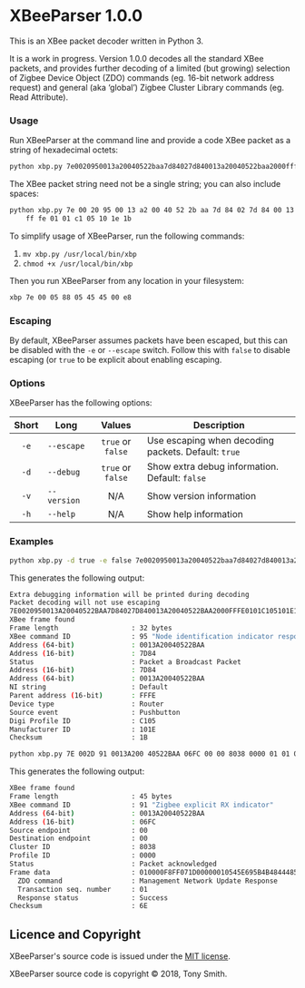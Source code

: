 # XBeeParser 1.0.0 #

This is an XBee packet decoder written in Python 3.

It is a work in progress. Version 1.0.0 decodes all the standard XBee packets, and provides further decoding of a limited (but growing) selection of Zigbee Device Object (ZDO) commands (eg. 16-bit network address request) and general (aka ‘global’) Zigbee Cluster Library commands (eg. Read Attribute).

### Usage ###

Run XBeeParser at the command line and provide a code XBee packet as a string of hexadecimal octets:

```bash
python xbp.py 7e0020950013a20040522baa7d84027d840013a20040522baa2000fffe0101c105101e1b
```

The XBee packet string need not be a single string; you can also include spaces:

```bash
python xbp.py 7e 00 20 95 00 13 a2 00 40 52 2b aa 7d 84 02 7d 84 00 13 a2 00 40 52 2b aa 20 00 
    ff fe 01 01 c1 05 10 1e 1b
```

To simplify usage of XBeeParser, run the following commands:

1. `mv xbp.py /usr/local/bin/xbp`
2. `chmod +x /usr/local/bin/xbp`

Then you run XBeeParser from any location in your filesystem:

```bash
xbp 7e 00 05 88 05 45 45 00 e8
```

### Escaping ###

By default, XBeeParser assumes packets have been escaped, but this can be disabled with the `-e` or `--escape` switch. Follow this with `false` to disable escaping (or `true` to be explicit about enabling escaping.

### Options ###

XBeeParser has the following options:

| Short | Long | Values | Description |
| :-: | --- | :-: | --- |
| `-e` | `--escape` | `true` or `false` | Use escaping when decoding packets. Default: `true` |
| `-d` | `--debug` | `true` or `false` | Show extra debug information. Default: `false` |
| `-v` | `--version` | N/A | Show version information |
| `-h` | `--help` | N/A | Show help information |

### Examples ###

```bash
python xbp.py -d true -e false 7e0020950013a20040522baa7d84027d840013a20040522baa2000fffe0101c105101e1b
```

This generates the following output:

```bash
Extra debugging information will be printed during decoding
Packet decoding will not use escaping
7E0020950013A20040522BAA7D84027D840013A20040522BAA2000FFFE0101C105101E1B
XBee frame found
Frame length                  : 32 bytes
XBee command ID               : 95 "Node identification indicator response"
Address (64-bit)              : 0013A20040522BAA
Address (16-bit)              : 7D84
Status                        : Packet a Broadcast Packet
Address (16-bit)              : 7D84
Address (64-bit)              : 0013A20040522BAA
NI string                     : Default
Parent address (16-bit)       : FFFE
Device type                   : Router
Source event                  : Pushbutton
Digi Profile ID               : C105
Manufacturer ID               : 101E
Checksum                      : 1B
```

```bash
python xbp.py 7E 002D 91 0013A200 40522BAA 06FC 00 00 8038 0000 01 01 00 00F8FF07 1D00 0000 10 54 5E 69 5B 4B 48 44 48 55 55 57 46 51 41 44 4B 6E
```

This generates the following output:

```bash
XBee frame found
Frame length                  : 45 bytes
XBee command ID               : 91 "Zigbee explicit RX indicator"
Address (64-bit)              : 0013A20040522BAA
Address (16-bit)              : 06FC
Source endpoint               : 00
Destination endpoint          : 00
Cluster ID                    : 8038
Profile ID                    : 0000
Status                        : Packet acknowledged
Frame data                    : 010000F8FF071D00000010545E695B4B484448555557465141444B
  ZDO command                 : Management Network Update Response
  Transaction seq. number     : 01
  Response status             : Success
Checksum                      : 6E
```

## Licence and Copyright ##

XBeeParser's source code is issued under the [MIT license](LICENSE).

XBeeParser source code is copyright &copy; 2018, Tony Smith.
